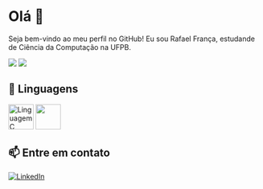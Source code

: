 # Olá 👋

Seja bem-vindo ao meu perfil no GitHub! Eu sou Rafael França, estudande de Ciência da Computação na UFPB.

<div>
  <img src="https://github-readme-stats.vercel.app/api?username=rafaelfranca1&theme=github_dark&show_icons=true&rank_icon=github&hide_border=true" />
  <img src="https://github-readme-stats.vercel.app/api/top-langs/?username=rafaelfranca1&layout=compact&theme=github_dark&hide_border=true" />
</div> 

## 🔧 Linguagens

<div>
  <img height="50" width="50" src="https://cdn.jsdelivr.net/gh/devicons/devicon/icons/c/c-original.svg" alt="Linguagem C" />
  <img height="50" width="50" src="https://cdn.jsdelivr.net/gh/devicons/devicon@latest/icons/java/java-original-wordmark.svg" />
</div>

## 📫 Entre em contato

<div>
  <a href="https://www.linkedin.com/in/rafaelfranca05">
    <img src="https://img.shields.io/badge/linkedin-%230077B5.svg?style=for-the-badge&logo=linkedin&logoColor=white" alt="LinkedIn" />
  </a>
</div>
